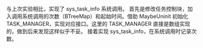 与上次实验相比，实现了 sys_task_info 系统调用。
首先是修改任务控制块，加入调用系统调用的次数（BTreeMap）和起始时间。借助 MaybeUninit 初始化 TASK_MANAGER，实现对应接口。这里的 TASK_MANAGER 直接是数组实现的，做到后来发现这样似乎不妥。
接着实现 sys_task_info，在系统调用时记录次数。
